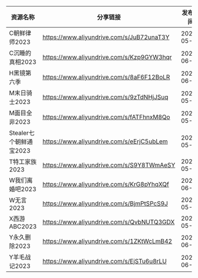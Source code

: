 | 资源名称              | 分享链接                                      | 发布时间       |
| ----------------- | ----------------------------------------- | ---------- |
| C朝鲜律师2023         | https://www.aliyundrive.com/s/JuB72unaT3Y | 2023-05-30 |
| C沉睡的真相2023        | https://www.aliyundrive.com/s/Kzp9GYW3hqr | 2023-06-23 |
| H黑镜第六季            | https://www.aliyundrive.com/s/8aF6F12BoLR | 2023-06-16 |
| M末日骑士2023         | https://www.aliyundrive.com/s/9zTdNHjJSuq | 2023-05-30 |
| M面目全非2023         | https://www.aliyundrive.com/s/fATFhnxM8Qo | 2023-05-30 |
| Stealer七个朝鲜通宝2023 | https://www.aliyundrive.com/s/eErjC5ubLem | 2023-05-30 |
| T特工家族2023         | https://www.aliyundrive.com/s/S9Y8TWmAeSY | 2023-05-30 |
| W我们离婚吧2023        | https://www.aliyundrive.com/s/KrG8pYhqXQf | 2023-06-23 |
| W无言2023           | https://www.aliyundrive.com/s/BjmPtSPcS9J | 2023-05-30 |
| X西游ABC2023        | https://www.aliyundrive.com/s/QvbNUTQ3GDX | 2023-05-30 |
| Y永久删除2023         | https://www.aliyundrive.com/s/1ZKtWcLmB42 | 2023-06-29 |
| Y羊毛战记2023         | https://www.aliyundrive.com/s/EjSTu6u8rLU | 2023-06-26 |
